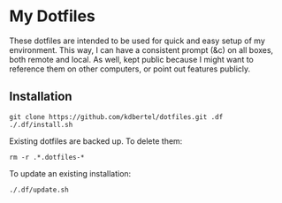# My Dotfiles

These dotfiles are intended to be used for quick and easy setup of my environment.
This way, I can have a consistent prompt (&c) on all boxes, both remote and local.
As well, kept public because I might want to reference them on other computers, or point
out features publicly.

## Installation

    git clone https://github.com/kdbertel/dotfiles.git .df
    ./.df/install.sh

Existing dotfiles are backed up. To delete them:

    rm -r .*.dotfiles-*

To update an existing installation:

    ./.df/update.sh
